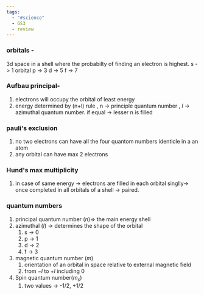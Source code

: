 ```yaml
---
tags:
  - "#science"
  - GS3
  - review
---
```

### orbitals -
3d space in a shell where the probabilty of finding an electron is highest.
s -> 1 orbital
p -> 3 
d -> 5
f -> 7

### Aufbau principal-
1. electrons will occupy the orbital of least energy
2. energy determined by (n+l) rule , n -> principle quantum number , $l$ -> azimuthal quantum number. if equal -> lesser  n is filled

### pauli's exclusion
1. no two electrons can have all the four quantom numbers identicle in a an atom
2. any orbital can have max 2 electrons 
### Hund's max multiplicity
1. in case of same energy -> electrons are filled in each orbital singlly-> once completed in all orbitals of a shell -> paired.

### quantum numbers
1. principal quantum number ($n$)=> the main energy shell
2. azimuthal ($l$) -> determines the shape of the orbital
	1. s -> 0
	2. p -> 1
	3. d -> 2
	4. f -> 3
3. magnetic quantum number ($m$) 
	1. orientation of an orbital in space relative to external magnetic field
	2. from $-l$ to $+l$ including 0
4. Spin quantum number($m_s$)
	1. two values -> -1/2, +1/2